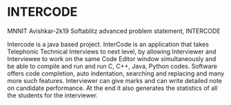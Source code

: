 # INTERCODE
MNNIT Avishkar-2k19 Softablitz advanced problem statement, INTERCODE

Intercode is a java based project. InterCode is an application
that takes Telephonic Technical Interviews to next level, by
allowing Interviewer and Interviewee to work on the same Code
Editor window simultaneously and be able to compile and run
and run C, C++, Java, Python codes. Software offers code
completion, auto indentation, searching and replacing and many
more such features. Interviewer can give marks and can write
detailed note on candidate performance. At the end it also
generates the statistics of all the students for the interviewer.
